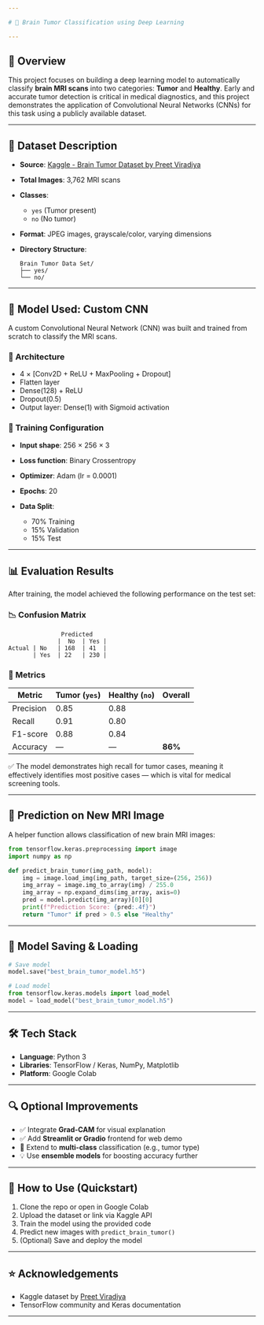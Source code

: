 ```yaml
---

# 🧠 Brain Tumor Classification using Deep Learning

---
```


## 📘 Overview

This project focuses on building a deep learning model to automatically classify **brain MRI scans** into two categories: **Tumor** and **Healthy**. Early and accurate tumor detection is critical in medical diagnostics, and this project demonstrates the application of Convolutional Neural Networks (CNNs) for this task using a publicly available dataset.

---

## 📂 Dataset Description

* **Source**: [Kaggle - Brain Tumor Dataset by Preet Viradiya](https://www.kaggle.com/datasets/preetviradiya/brian-tumor-dataset)
* **Total Images**: 3,762 MRI scans
* **Classes**:

  * `yes` (Tumor present)
  * `no` (No tumor)
* **Format**: JPEG images, grayscale/color, varying dimensions
* **Directory Structure**:

  ```
  Brain Tumor Data Set/
  ├── yes/
  └── no/
  ```

---

## 🧠 Model Used: Custom CNN

A custom Convolutional Neural Network (CNN) was built and trained from scratch to classify the MRI scans.

### 📐 Architecture

* 4 × \[Conv2D + ReLU + MaxPooling + Dropout]
* Flatten layer
* Dense(128) + ReLU
* Dropout(0.5)
* Output layer: Dense(1) with Sigmoid activation

### 🔧 Training Configuration

* **Input shape**: 256 × 256 × 3
* **Loss function**: Binary Crossentropy
* **Optimizer**: Adam (lr = 0.0001)
* **Epochs**: 20
* **Data Split**:

  * 70% Training
  * 15% Validation
  * 15% Test

---

## 📊 Evaluation Results

After training, the model achieved the following performance on the test set:

### 📉 Confusion Matrix

```
               Predicted
              |  No  | Yes |
Actual | No   | 168  | 41  |
       | Yes  | 22   | 230 |
```

### 🧮 Metrics

| Metric    | Tumor (`yes`) | Healthy (`no`) | Overall |
| --------- | ------------- | -------------- | ------- |
| Precision | 0.85          | 0.88           |         |
| Recall    | 0.91          | 0.80           |         |
| F1-score  | 0.88          | 0.84           |         |
| Accuracy  | —             | —              | **86%** |

✅ The model demonstrates high recall for tumor cases, meaning it effectively identifies most positive cases — which is vital for medical screening tools.

---

## 🧪 Prediction on New MRI Image

A helper function allows classification of new brain MRI images:

```python
from tensorflow.keras.preprocessing import image
import numpy as np

def predict_brain_tumor(img_path, model):
    img = image.load_img(img_path, target_size=(256, 256))
    img_array = image.img_to_array(img) / 255.0
    img_array = np.expand_dims(img_array, axis=0)
    pred = model.predict(img_array)[0][0]
    print(f"Prediction Score: {pred:.4f}")
    return "Tumor" if pred > 0.5 else "Healthy"
```

---

## 💾 Model Saving & Loading

```python
# Save model
model.save("best_brain_tumor_model.h5")

# Load model
from tensorflow.keras.models import load_model
model = load_model("best_brain_tumor_model.h5")
```

---

## 🛠 Tech Stack

* **Language**: Python 3
* **Libraries**: TensorFlow / Keras, NumPy, Matplotlib
* **Platform**: Google Colab

---

## 🔍 Optional Improvements

* ✅ Integrate **Grad-CAM** for visual explanation
* ✅ Add **Streamlit or Gradio** frontend for web demo
* 🧠 Extend to **multi-class** classification (e.g., tumor type)
* 💡 Use **ensemble models** for boosting accuracy further

---

## 📌 How to Use (Quickstart)

1. Clone the repo or open in Google Colab
2. Upload the dataset or link via Kaggle API
3. Train the model using the provided code
4. Predict new images with `predict_brain_tumor()`
5. (Optional) Save and deploy the model

---



## ⭐️ Acknowledgements

* Kaggle dataset by [Preet Viradiya](https://www.kaggle.com/datasets/preetviradiya/brian-tumor-dataset)
* TensorFlow community and Keras documentation

---


